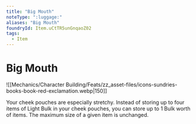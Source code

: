 ```yaml
---
title: "Big Mouth"
noteType: ":luggage:"
aliases: "Big Mouth"
foundryId: Item.uCtTR5unGnqaoZ02
tags:
  - Item
---
```


# Big Mouth
![[Mechanics/Character Building/Feats/zz_asset-files/icons-sundries-books-book-red-exclamation.webp|150]]

Your cheek pouches are especially stretchy. Instead of storing up to four items of Light Bulk in your cheek pouches, you can store up to 1 Bulk worth of items. The maximum size of a given item is unchanged.
